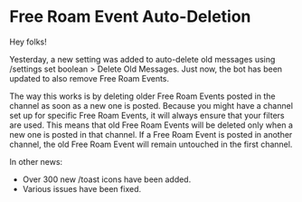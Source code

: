 # Free Roam Event Auto-Deletion

Hey folks!

Yesterday, a new setting was added to auto-delete old messages using /settings set boolean > Delete Old Messages. Just now, the bot has been updated to also remove Free Roam Events.

<!--truncate-->

The way this works is by deleting older Free Roam Events posted in the channel as soon as a new one is posted. Because you might have a channel set up for specific Free Roam Events, it will always ensure that your filters are used. This means that old Free Roam Events will be deleted only when a new one is posted in that channel. If a Free Roam Event is posted in another channel, the old Free Roam Event will remain untouched in the first channel.

In other news:

- Over 300 new /toast icons have been added.
- Various issues have been fixed.
